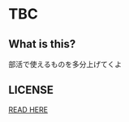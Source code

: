 # TBC
## What is this?
部活で使えるものを多分上げてくよ
## LICENSE
[READ HERE](https://github.com/coko-go/TBC/blob/main/License.md)
